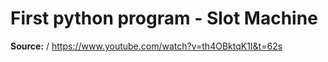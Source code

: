 # First python program -  Slot Machine
**Source:** /
https://www.youtube.com/watch?v=th4OBktqK1I&t=62s
